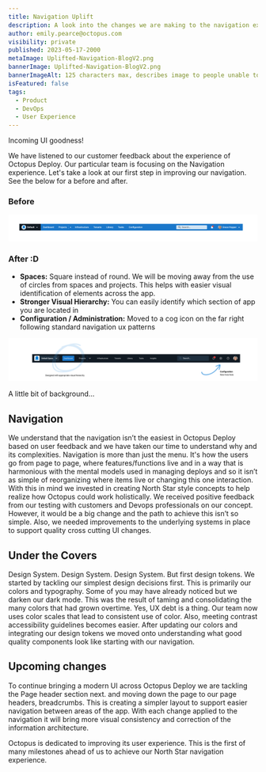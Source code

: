 ```yaml
---
title: Navigation Uplift
description: A look into the changes we are making to the navigation experience in Octopus.
author: emily.pearce@octopus.com
visibility: private
published: 2023-05-17-2000
metaImage: Uplifted-Navigation-BlogV2.png
bannerImage: Uplifted-Navigation-BlogV2.png
bannerImageAlt: 125 characters max, describes image to people unable to see it.
isFeatured: false
tags: 
  - Product
  - DevOps
  - User Experience
---
```


Incoming UI goodness!

We have listened to our customer feedback about the experience of Octopus Deploy. Our particular team is focusing on the Navigation experience. Let's take a look at our first step in improving our navigation. See the below for a before and after.

### Before
![Screen shot of Octopus Deploy Navigation beforehand](Navigation-Before.png)

### After :D

- **Spaces:** Square instead of round. We will be moving away from the use of circles from spaces and projects. This helps with easier visual identification of elements across the app.
- **Stronger Visual Hierarchy:** You can easily identify which section of app you are located in
- **Configuration / Administration:** Moved to a cog icon on the far right following standard navigation ux patterns

![Screen shot of Octopus Deploy Navigation beforehand](Navigation-After.png)


A little bit of background…

## Navigation

We understand that the navigation isn’t the easiest in Octopus Deploy based on user feedback and we have taken our time to understand why and its complexities. Navigation is more than just the menu. It's how the users go from page to page, where features/functions live and in a way that is harmonious with the mental models used in managing deploys and so it isn’t as simple of reorganizing where items live or changing this one interaction. With this in mind we invested in creating North Star style concepts to help realize how Octopus could work holistically. We received positive feedback from our testing with customers and Devops professionals on our concept. However, it would be a big change and the path to achieve this isn’t so simple.  Also, we needed improvements to the underlying systems in place to support quality cross cutting UI changes.

## Under the Covers

Design System. Design System. Design System. But first design tokens. We started by tackling our simplest design decisions first. This is primarily our colors and typography. Some of you may have already noticed but we darken our dark mode. This was the result of taming and consolidating the many colors that had grown overtime. Yes, UX debt is a thing. Our team now uses color scales that lead to consistent use of color. Also, meeting contrast accessibility guidelines becomes easier. After updating our colors and integrating our design tokens we moved onto understanding what good quality components look like starting with our navigation. 

## Upcoming changes

To continue bringing a modern UI across Octopus Deploy we are tackling the Page header section next. and moving down the page to our page headers, breadcrumbs. This is creating a simpler layout to support easier navigation between areas of the app. With each change applied to the navigation it will bring more visual consistency and correction of the information architecture.



Octopus is dedicated to improving its user experience. This is the first of many milestones ahead of us to achieve our North Star navigation experience. 


